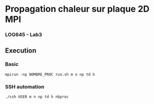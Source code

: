 # Propagation chaleur sur plaque 2D MPI
### LOG645 - Lab3
## Execution
### Basic
```linux
mpirun -np NOMBRE_PROC run.sh m n np td h
```

### SSH automation
```linux
./ssh USER m n np td h nbproc
```
